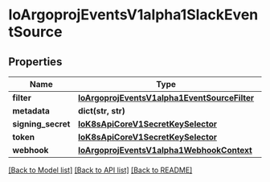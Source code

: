 # IoArgoprojEventsV1alpha1SlackEventSource

## Properties
Name | Type | Description | Notes
------------ | ------------- | ------------- | -------------
**filter** | [**IoArgoprojEventsV1alpha1EventSourceFilter**](IoArgoprojEventsV1alpha1EventSourceFilter.md) |  | [optional] 
**metadata** | **dict(str, str)** |  | [optional] 
**signing_secret** | [**IoK8sApiCoreV1SecretKeySelector**](IoK8sApiCoreV1SecretKeySelector.md) |  | [optional] 
**token** | [**IoK8sApiCoreV1SecretKeySelector**](IoK8sApiCoreV1SecretKeySelector.md) |  | [optional] 
**webhook** | [**IoArgoprojEventsV1alpha1WebhookContext**](IoArgoprojEventsV1alpha1WebhookContext.md) |  | [optional] 

[[Back to Model list]](../README.md#documentation-for-models) [[Back to API list]](../README.md#documentation-for-api-endpoints) [[Back to README]](../README.md)


